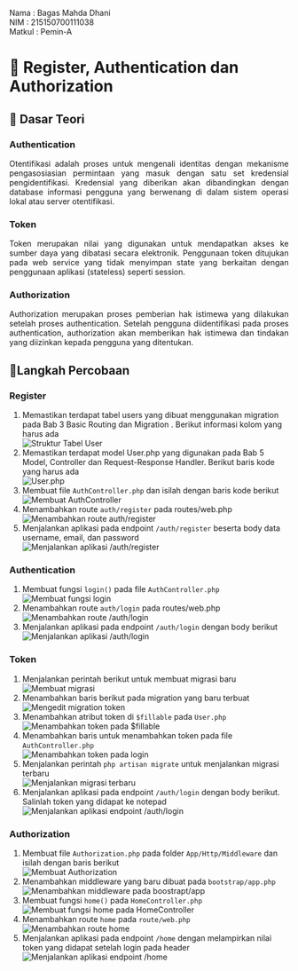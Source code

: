 Nama : Bagas Mahda Dhani <br>
NIM : 215150700111038 <br>
Matkul : Pemin-A

# 📖 Register, Authentication dan Authorization

## 📒 Dasar Teori

### Authentication

<p align="justify">
Otentifikasi adalah proses untuk mengenali identitas dengan mekanisme pengasosiasian permintaan yang masuk dengan satu set kredensial pengidentifikasi. Kredensial yang diberikan akan dibandingkan dengan database informasi pengguna yang berwenang di dalam sistem operasi lokal atau server otentifikasi.
</p>

### Token

<p align="justify">
Token merupakan nilai yang digunakan untuk mendapatkan akses ke sumber daya yang dibatasi secara elektronik. Penggunaan token ditujukan pada web service yang tidak menyimpan state yang berkaitan dengan penggunaan aplikasi (stateless) seperti session.
</p>

### Authorization

<p align="justify">
Authorization merupakan proses pemberian hak istimewa yang dilakukan setelah proses authentication. Setelah pengguna diidentifikasi pada proses authentication, authorization akan memberikan hak istimewa dan tindakan yang diizinkan kepada pengguna yang ditentukan.
</p>

## 📒Langkah Percobaan

### Register

1. Memastikan terdapat tabel users yang dibuat menggunakan migration pada Bab 3 Basic Routing dan Migration . Berikut informasi kolom yang harus ada <br>
   ![Struktur Tabel User](../Screenshot/Modul_8/1_struktur_tabel_users.png)
2. Memastikan terdapat model User.php yang digunakan pada Bab 5 Model, Controller dan Request-Response Handler. Berikut baris kode yang harus ada <br>
   ![User.php](../Screenshot/Modul_8/2_User_php.png)
3. Membuat file `AuthController.php` dan isilah dengan baris kode berikut <br>
   ![Membuat AuthController](../Screenshot/Modul_8/3_AuthController_php.png)
4. Menambahkan route `auth/register` pada routes/web.php <br>
   ![Menambahkan route auth/register](../Screenshot/Modul_8/4_add_route_auth_register.png)
5. Menjalankan aplikasi pada endpoint `/auth/register` beserta body data username, email, dan password  
   ![Menjalankan aplikasi /auth/register](../Screenshot/Modul_8/5_menjalankan_register.png)

### Authentication

1. Membuat fungsi `login()` pada file `AuthController.php` <br>
   ![Membuat fungsi login](../Screenshot/Modul_8/6_add_function_login_AuthController.png)
2. Menambahkan route `auth/login` pada routes/web.php <br>
   ![Menambahkan route /auth/login](../Screenshot/Modul_8/7_add_route_login.png)
3. Menjalankan aplikasi pada endpoint `/auth/login` dengan body berikut <br>
   ![Menjalankan aplikasi /auth/login](../Screenshot/Modul_8/8_menjalankan_login.png)

### Token

1. Menjalankan perintah berikut untuk membuat migrasi baru<br>
   ![Membuat migrasi](../Screenshot/Modul_8/9_make_migrations_token.png)
2. Menambahkan baris berikut pada migration yang baru terbuat<br>
   ![Mengedit migration token](../Screenshot/Modul_8/10_edit_migrations_token.png)
3. Menambahkan atribut token di `$fillable` pada `User.php` <br>
   ![Menambahkan token pada $fillable](../Screenshot/Modul_8/11_add_token_in_fillable.png)
4. Menambahkan baris untuk menambahkan token pada file `AuthController.php` <br>
   ![Menambahkan token pada login](../Screenshot/Modul_8/12_add_token_in_login.png)
5. Menjalankan perintah `php artisan migrate` untuk menjalankan migrasi terbaru <br>
   ![Menjalankan migrasi terbaru](../Screenshot/Modul_8/13_php_artisan_migrate.png)
6. Menjalankan aplikasi pada endpoint `/auth/login` dengan body berikut. Salinlah token yang didapat ke notepad <br>
   ![Menjalankan aplikasi endpoint /auth/login](../Screenshot/Modul_8/14_login_response_token.png)

### Authorization

1. Membuat file `Authorization.php` pada folder `App/Http/Middleware` dan isilah dengan baris berikut<br>
   ![Membuat Authorization](../Screenshot/Modul_8/15_create_Authorization_php.png)
2. Menambahkan middleware yang baru dibuat pada `bootstrap/app.php`<br>
   ![Menambahkan middleware pada boostrapt/app](../Screenshot/Modul_8/16_add_middleware_in_boostrapt.png)
3. Membuat fungsi `home()` pada `HomeController.php` <br>
   ![Membuat fungsi home pada HomeController](../Screenshot/Modul_8/17_add_fungsi_home_in_HomeController.png)
4. Menambahkan route `home` pada `route/web.php` <br>
   ![Menambahkan route home](../Screenshot/Modul_8/18_add_home_route.png)
5. Menjalankan aplikasi pada endpoint `/home` dengan melampirkan nilai token yang didapat setelah login pada header <br>
   ![Menjalankan aplikasi endpoint /home](../Screenshot/Modul_8/19_run_home_with_token.png)
